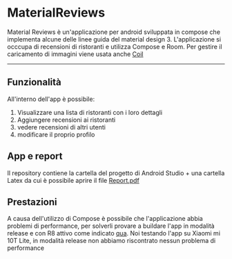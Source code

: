 # MaterialReviews
Material Reviews è un'applicazione per android sviluppata in compose che implementa alcune delle linee guida del material design 3. L'applicazione si occcupa di recensioni di ristoranti e utilizza Compose e Room.
Per gestire il caricamento di immagini viene usata anche [Coil](https://github.com/coil-kt/coil)

---

## Funzionalità
All'interno dell'app è possibile:
1. Visualizzare una lista di ristoranti con i loro dettagli
2. Aggiungere recensioni ai ristoranti
3. vedere recensioni di altri utenti
4. modificare il proprio profilo

## App e report
Il repository contiene la cartella del progetto di Android Studio + una cartella Latex da cui è possibile aprire il file [Report.pdf](https://github.com/MarcoNardi/MaterialReviews/blob/main/Latex/Report.pdf)

## Prestazioni
A causa dell'utilizzo di Compose è possibile che l'applicazione abbia problemi di performance, per solverli provare a buildare l'app in modalità release e con R8 attivo come indicato [qua](https://developer.android.com/jetpack/compose/performance#build-release).
Noi testando l'app su Xiaomi mi 10T Lite, in modalità release non abbiamo riscontrato nessun problema di performance


